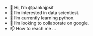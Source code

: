 - 👋 Hi, I’m @pankajpsit
- 👀 I’m interested in data scientiest.
- 🌱 I’m currently learning python.
- 💞️ I’m looking to collaborate on google.
- 📫 How to reach me ...

<!---
pankajpsit/pankajpsit is a ✨ special ✨ repository because its `README.md` (this file) appears on your GitHub profile.
You can click the Preview link to take a look at your changes.
--->
